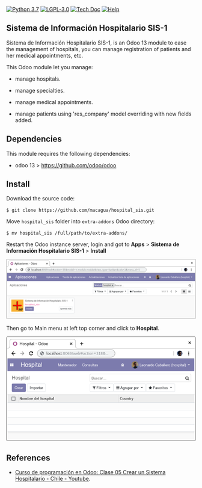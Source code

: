 [![Python 3.7](https://img.shields.io/badge/Python-3.7-blue)](https://www.python.org/downloads/release/python-375/)
[![LGPL-3.0](https://img.shields.io/github/license/macagua/hospital_sis.svg)](https://github.com/macagua/hospital_sis/blob/master/LICENSE)
[![Tech Doc](http://img.shields.io/badge/master-docs-875A7B.svg?style=flat&colorA=8F8F8F)](https://www.youtube.com/watch?v=ibwZs-dL5H8)
[![Help](http://img.shields.io/badge/master-help-875A7B.svg?style=flat&colorA=8F8F8F)](https://www.odoo.com/forum/help-1)

Sistema de Información Hospitalario SIS-1
-----------------------------------------

Sistema de Información Hospitalario SIS-1, is an Odoo 13 module to ease the 
management of hospitals, you can manage registration of patients and her 
medical appointments, etc.

This Odoo module let you manage:

- manage hospitals.

- manage specialties.

- manage medical appointments.

- manage patients using 'res_company' model overriding with new fields added.


Dependencies
------------

This module requires the following dependencies:

- odoo 13 > https://github.com/odoo/odoo


Install
-------

Download the source code:

```
$ git clone https://github.com/macagua/hospital_sis.git
```

Move ``hospital_sis`` folder into ``extra-addons`` Odoo directory:

```
$ mv hospital_sis /full/path/to/extra-addons/
```

Restart the Odoo instance server, login and got to **Apps** > **Sistema de Información Hospitalario SIS-1** > **Install**

![Install 'Sistema de Información Hospitalario SIS-1' Module](https://raw.githubusercontent.com/macagua/hospital_sis/master/static/description/install_module.png "Install 'Sistema de Información Hospitalario SIS-1' Module")

Then go to Main menu at left top corner and click to **Hospital**.

![Access 'Hospital' Menu](https://raw.githubusercontent.com/macagua/hospital_sis/master/static/description/manage_app.png "Access 'Hospital' Menu")


References
----------

- [Curso de programación en Odoo: Clase 05 Crear un Sistema Hospitalario - Chile - Youtube](https://www.youtube.com/watch?v=ibwZs-dL5H8).
